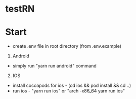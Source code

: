 # testRN

# Start
  - create .env file in root directory (from .env.example) 
  
 
1. Android
  - simply run "yarn run android" command
  
2. IOS 
  - install cocoapods for ios - (cd ios && pod install && cd ..)
  - run ios - "yarn run ios" or "arch -x86_64 yarn run ios"
 
